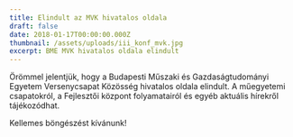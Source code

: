 ```yaml
---
title: Elindult az MVK hivatalos oldala
draft: false
date: 2018-01-17T00:00:00.000Z
thumbnail: /assets/uploads/iii_konf_mvk.jpg
excerpt: BME MVK hivatalos oldala elindult
---
```


Örömmel jelentjük, hogy a Budapesti Műszaki és Gazdaságtudományi Egyetem Versenycsapat Közösség hivatalos oldala elindult. A műegyetemi csapatokról, a Fejlesztői központ folyamatairól és egyéb aktuális hírekről tájékozódhat.

Kellemes böngészést kívánunk!
